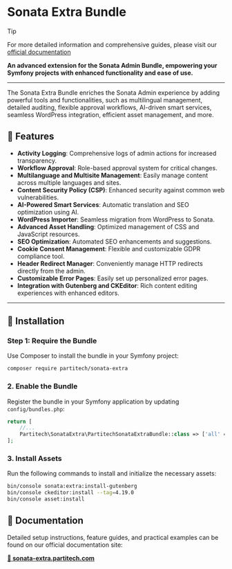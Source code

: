 # Sonata Extra Bundle

> [!TIP]
> For more detailed information and comprehensive guides, please visit our [official documentation](https://sonata-extra.partitech.com/)


**An advanced extension for the Sonata Admin Bundle, empowering your Symfony projects with enhanced functionality and ease of use.**

---

The Sonata Extra Bundle enriches the Sonata Admin experience by adding powerful tools and functionalities, such as multilingual management, detailed auditing, flexible approval workflows, AI-driven smart services, seamless WordPress integration, efficient asset management, and more.

## 📌 Features

- **Activity Logging**: Comprehensive logs of admin actions for increased transparency.
- **Workflow Approval**: Role-based approval system for critical changes.
- **Multilanguage and Multisite Management**: Easily manage content across multiple languages and sites.
- **Content Security Policy (CSP)**: Enhanced security against common web vulnerabilities.
- **AI-Powered Smart Services**: Automatic translation and SEO optimization using AI.
- **WordPress Importer**: Seamless migration from WordPress to Sonata.
- **Advanced Asset Handling**: Optimized management of CSS and JavaScript resources.
- **SEO Optimization**: Automated SEO enhancements and suggestions.
- **Cookie Consent Management**: Flexible and customizable GDPR compliance tool.
- **Header Redirect Manager**: Conveniently manage HTTP redirects directly from the admin.
- **Customizable Error Pages**: Easily set up personalized error pages.
- **Integration with Gutenberg and CKEditor**: Rich content editing experiences with enhanced editors.

---

## 🚀 Installation

### Step 1: Require the Bundle

Use Composer to install the bundle in your Symfony project:

```bash
composer require partitech/sonata-extra
```

### 2. Enable the Bundle

Register the bundle in your Symfony application by updating `config/bundles.php`:

```php
return [
    //...
    Partitech\SonataExtra\PartitechSonataExtraBundle::class => ['all' => true],
];
```

### 3. Install Assets

Run the following commands to install and initialize the necessary assets:

```bash
bin/console sonata:extra:install-gutenberg
bin/console ckeditor:install --tag=4.19.0
bin/console asset:install
```

## 📖 Documentation

Detailed setup instructions, feature guides, and practical examples can be found on our official documentation site:

**[🔗 sonata-extra.partitech.com](https://sonata-extra.partitech.com)**

